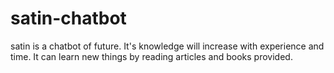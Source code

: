 # satin-chatbot
satin is a chatbot of future. It's knowledge will increase with experience and time. It can learn new things by reading articles and books provided.
